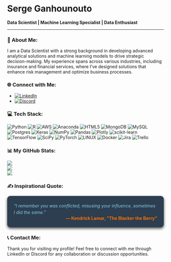 # Serge Ganhounouto

**Data Scientist | Machine Learning Specialist | Data Enthusiast**

---

### 🌟 About Me:
I am a Data Scientist with a strong background in developing advanced analytical solutions and machine learning models to drive strategic decision-making. My experience spans across various industries, including insurance and financial services, where I’ve designed solutions that enhance risk management and optimize business processes.

### 🌐 Connect with Me:
- [![LinkedIn](https://img.shields.io/badge/LinkedIn-%230077B5.svg?logo=linkedin&logoColor=white)](https://linkedin.com/in/gserge/)
- [![Discord](https://img.shields.io/badge/Discord-%237289DA.svg?logo=discord&logoColor=white)](https://discord.gg/MPVBTWWf)

### 💻 Tech Stack:
![Python](https://img.shields.io/badge/python-3670A0?style=flat&logo=python&logoColor=ffdd54) 
![R](https://img.shields.io/badge/r-%23276DC3.svg?style=flat&logo=r&logoColor=white) 
![AWS](https://img.shields.io/badge/AWS-%23FF9900.svg?style=flat&logo=amazon-aws&logoColor=white) 
![Anaconda](https://img.shields.io/badge/Anaconda-%2344A833.svg?style=flat&logo=anaconda&logoColor=white) 
![HTML5](https://img.shields.io/badge/html5-%23E34F26.svg?style=flat&logo=html5&logoColor=white) 
![MongoDB](https://img.shields.io/badge/MongoDB-%234ea94b.svg?style=flat&logo=mongodb&logoColor=white) 
![MySQL](https://img.shields.io/badge/mysql-%2300f.svg?style=flat&logo=mysql&logoColor=white) 
![Postgres](https://img.shields.io/badge/postgres-%23316192.svg?style=flat&logo=postgresql&logoColor=white) 
![Keras](https://img.shields.io/badge/Keras-%23D00000.svg?style=flat&logo=Keras&logoColor=white) 
![NumPy](https://img.shields.io/badge/numpy-%23013243.svg?style=flat&logo=numpy&logoColor=white) 
![Pandas](https://img.shields.io/badge/pandas-%23150458.svg?style=flat&logo=pandas&logoColor=white) 
![Plotly](https://img.shields.io/badge/Plotly-%233F4F75.svg?style=flat&logo=plotly&logoColor=white) 
![scikit-learn](https://img.shields.io/badge/scikit--learn-%23F7931E.svg?style=flat&logo=scikit-learn&logoColor=white) 
![TensorFlow](https://img.shields.io/badge/TensorFlow-%23FF6F00.svg?style=flat&logo=TensorFlow&logoColor=white) 
![SciPy](https://img.shields.io/badge/SciPy-%230C55A5.svg?style=flat&logo=scipy&logoColor=%white) 
![PyTorch](https://img.shields.io/badge/PyTorch-%23EE4C2C.svg?style=flat&logo=PyTorch&logoColor=white) 
![LINUX](https://img.shields.io/badge/Linux-FCC624?style=flat&logo=linux&logoColor=black) 
![Docker](https://img.shields.io/badge/docker-%230db7ed.svg?style=flat&logo=docker&logoColor=white) 
![Jira](https://img.shields.io/badge/jira-%230A0FFF.svg?style=flat&logo=jira&logoColor=white) 
![Trello](https://img.shields.io/badge/Trello-%23026AA7.svg?style=flat&logo=Trello&logoColor=white)

### 📊 My GitHub Stats:
![](https://github-readme-stats.vercel.app/api?username=GhntSergio&theme=dark&hide_border=false&include_all_commits=true&count_private=true)<br/>
![](https://github-readme-streak-stats.herokuapp.com/?user=GhntSergio&theme=dark&hide_border=false)<br/>
![](https://github-readme-stats.vercel.app/api/top-langs/?username=GhntSergio&theme=dark&hide_border=false&include_all_commits=true&count_private=true&layout=compact)

### ✍️ Inspirational Quote:
<div style="background-color:#2c3e50; padding: 20px; border-radius: 10px; border: 1px solid #34495e; box-shadow: 0px 4px 8px rgba(0,0,0,0.7); transition: background-color 0.3s;">
  <p style="font-style: italic; color: #87CEEB; margin: 0; line-height: 1.5;">
    “I remember you was conflicted, misusing your influence, sometimes I did the same.”
  </p>
  <div style="text-align: right; color:#FF6F00; font-weight: bold;">
    — Kendrick Lamar, "The Blacker the Berry"
  </div>
</div>

### 📞 Contact Me:
Thank you for visiting my profile! Feel free to connect with me through LinkedIn or Discord for any collaboration or discussion opportunities.
